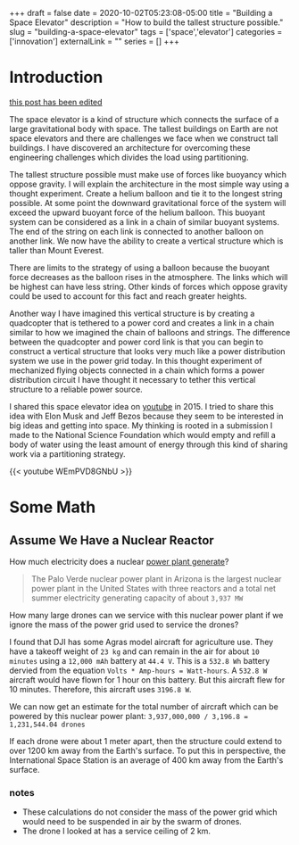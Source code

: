 +++ 
draft = false
date = 2020-10-02T05:23:08-05:00
title = "Building a Space Elevator"
description = "How to build the tallest structure possible."
slug = "building-a-space-elevator" 
tags = ['space','elevator']
categories = ['innovation']
externalLink = ""
series = []
+++

# Introduction

[this post has been edited](https://github.com/heroLFG/hugo-herolfg-site/commits/dev/content/posts/space-elevator.md)

The space elevator is a kind of structure which connects the surface of a large gravitational body with space.  The tallest buildings on Earth are not space elevators and there are challenges we face when we construct tall buildings.  I have discovered an architecture for overcoming these engineering challenges which divides the load using partitioning.

The tallest structure possible must make use of forces like buoyancy which oppose gravity.  I will explain the architecture in the most simple way using a thought experiment.  Create a helium balloon and tie it to the longest string possible.  At some point the downward gravitational force of the system will exceed the upward buoyant force of the helium balloon.  This buoyant system can be considered as a link in a chain of similar buoyant systems.  The end of the string on each link is connected to another balloon on another link.  We now have the ability to create a vertical structure which is taller than Mount Everest.

There are limits to the strategy of using a balloon because the buoyant force decreases as the balloon rises in the atmosphere.  The links which will be highest can have less string.  Other kinds of forces which oppose gravity could be used to account for this fact and reach greater heights.

Another way I have imagined this vertical structure is by creating a quadcopter that is tethered to a power cord and creates a link in a chain similar to how we imagined the chain of balloons and strings.  The difference between the quadcopter and power cord link is that you can begin to construct a vertical structure that looks very much like a power distribution system we use in the power grid today.  In this thought experiment of mechanized flying objects connected in a chain which forms a power distribution circuit I have thought it necessary to tether this vertical structure to a reliable power source.

I shared this space elevator idea on [youtube](https://www.youtube.com/watch?v=WEmPVD8GNbU) in 2015.  I tried to share this idea with Elon Musk and Jeff Bezos because they seem to be interested in big ideas and getting into space.  My thinking is rooted in a submission I made to the National Science Foundation which would empty and refill a body of water using the least amount of energy through this kind of sharing work via a partitioning strategy.

{{< youtube WEmPVD8GNbU >}}

# Some Math

## Assume We Have a Nuclear Reactor

How much electricity does a nuclear [power plant generate](https://www.eia.gov/tools/faqs/faq.php?id=104&t=3)?

> The Palo Verde nuclear power plant in Arizona is the largest nuclear power plant in the United States with three reactors and a total net summer electricity generating capacity of about `3,937 MW`

How many large drones can we service with this nuclear power plant if we ignore the mass of the power grid used to service the drones?

I found that DJI has some Agras model aircraft for agriculture use.  They have a takeoff weight of `23 kg` and can remain in the air for about `10 minutes` using a `12,000 mAh` battery at `44.4 V`.  This is a `532.8 Wh` battery dervied from the equation `Volts * Amp-hours = Watt-hours`.  A `532.8 W` aircraft would have flown for 1 hour on this battery.  But this aircraft flew for 10 minutes.  Therefore, this aircraft uses `3196.8 W`.

We can now get an estimate for the total number of aircraft which can be powered by this nuclear power plant:
`3,937,000,000 / 3,196.8 = 1,231,544.04 drones`

If each drone were about 1 meter apart, then the structure could extend to over 1200 km away from the Earth's surface.  To put this in perspective, the International Space Station is an average of 400 km away from the Earth's surface.

### notes
- These calculations do not consider the mass of the power grid which would need to be suspended in air by the swarm of drones.
- The drone I looked at has a service ceiling of 2 km.